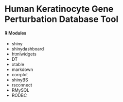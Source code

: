 # Human Keratinocyte Gene Perturbation Database Tool

#### R Modules
- shiny
- shinydashboard
- htmlwidgets
- DT
- xtable
- markdown
- corrplot
- shinyBS
- rsconnect
- RMySQL
- RODBC
